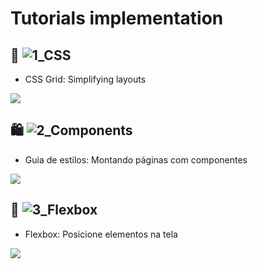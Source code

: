 # Tutorials implementation

## 💇 ![1_CSS](https://github.com/haradwaith03/FrontEndTutorials/tree/main/CSS_Grid)
* CSS Grid: Simplifying layouts

![](https://github.com/haradwaith03/FrontEndTutorials/blob/main/CSS_Grid/css_gif.gif)

## 🛍️ ![2_Components](https://github.com/haradwaith03/FrontEndTutorials/tree/main/casaVerde)
* Guia de estilos: Montando páginas com componentes

![](https://github.com/haradwaith03/FrontEndTutorials/blob/main/casaVerde/casaVerde.gif)

## 📐 ![3_Flexbox](https://github.com/haradwaith03/FrontEndTutorials/tree/main/casaVerde)
* Flexbox: Posicione elementos na tela

![](https://github.com/haradwaith03/FrontEndTutorials/blob/main/casaVerde/casaVerde.gif)



